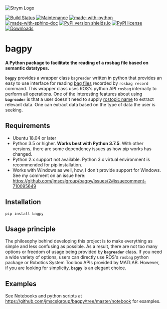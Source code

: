 <img src="https://raw.githubusercontent.com/jmscslgroup/bagpy/master/banner_bagpy.png" alt="Strym Logo" align="center"/>

[![Build Status](https://travis-ci.com/jmscslgroup/bagpy.svg?branch=master)](https://travis-ci.com/jmscslgroup/bagpy)
[![Maintenance](https://img.shields.io/badge/Maintained%3F-yes-green.svg)](https://GitHub.com/jmscslgroup/bagpy/graphs/commit-activity)
[![made-with-python](https://img.shields.io/badge/Made%20with-Python-1f425f.svg)](https://www.python.org/)
[![made-with-sphinx-doc](https://img.shields.io/badge/Made%20with-Sphinx-1f425f.svg)](https://www.sphinx-doc.org/)
[![PyPI version shields.io](https://img.shields.io/pypi/v/bagpy.svg)](https://pypi.python.org/pypi/bagpy/)
[![PyPI license](https://img.shields.io/pypi/l/bagpy.svg)](https://pypi.python.org/pypi/bagpy/)
[![Downloads](https://pepy.tech/badge/bagpy)](https://pepy.tech/project/bagpy)



# bagpy
__A Python package to facilitate the reading of a rosbag file based on semantic datatypes.__

__`bagpy`__ provides a wrapper class `bagreader` written in python that provides an easy to use interface for reading 
[bag files](http://wiki.ros.org/Bags) recorded by `rosbag record` command. This wrapper class uses ROS's python API `rosbag`
internally to perform all operations. One of the interesting features about using __`bagreader`__ is that a user doesn't 
need to supply [rostopic name](http://wiki.ros.org/rostopic) to extract relevant data. One can extract data based on the 
type of data the user is seeking.

## Requirements
- Ubuntu 18.04 or later
- Python 3.5 or higher. **Works best with Python 3.7.5**. With other versions, there are some dependency issues as how pip works has changed.
- Python 2.x support not available. Python 3.x virtual environment is recommended for pip installation.
- Works with Windows as well, how, I don't provide support for Windows. See my comment on an issue here: https://github.com/jmscslgroup/bagpy/issues/2#issuecomment-710095649


## Installation
```
pip install bagpy
```

## Usage principle
The philosophy behind developing this project is to make everything as simple and less confusing as possible. 
As a result, there are not too many options or freedom of usage being provided by __`bagreader`__ class. 
If you need a wide variety of options, users can directly use ROS's `rosbag` python package or 
Robotics System Toolbox APIs provided by MATLAB. However, if you are looking for simplicity, __`bagpy`__ is an
elegant choice.

## Examples
See Notebooks and python scripts at https://github.com/jmscslgroup/bagpy/tree/master/notebook for examples.
